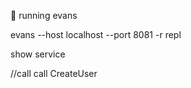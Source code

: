 🚀
running evans

evans --host localhost --port 8081 -r repl

show service

//call <rpc name>
call CreateUser
